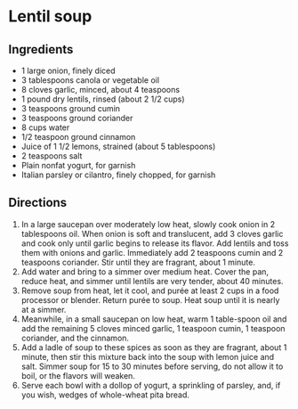 Lentil soup
===========

Ingredients
-----------

- 1 large onion, finely diced
- 3 tablespoons canola or vegetable oil
- 8 cloves garlic, minced, about 4 teaspoons
- 1 pound dry lentils, rinsed (about 2 1/2 cups)
- 3 teaspoons ground cumin
- 3 teaspoons ground coriander
- 8 cups water
- 1/2 teaspoon ground cinnamon
- Juice of 1 1/2 lemons, strained (about 5 tablespoons)
- 2 teaspoons salt
- Plain nonfat yogurt, for garnish
- Italian parsley or cilantro, finely chopped, for garnish

Directions
----------

1. In a large saucepan over moderately low heat, slowly cook onion in 2 tablespoons oil. When onion is soft and translucent, add 3 cloves garlic and cook only until garlic begins to release its flavor. Add lentils and toss them with onions and garlic. Immediately add 2 teaspoons cumin and 2 teaspoons coriander. Stir until they are fragrant, about 1 minute.
2. Add water and bring to a simmer over medium heat. Cover the pan, reduce heat, and simmer until lentils are very tender, about 40 minutes.
3. Remove soup from heat, let it cool, and purée at least 2 cups in a food processor or blender. Return purée to soup. Heat soup until it is nearly at a simmer.
4. Meanwhile, in a small saucepan on low heat, warm 1 table-spoon oil and add the remaining 5 cloves minced garlic, 1 teaspoon cumin, 1 teaspoon coriander, and the cinnamon.
5. Add a ladle of soup to these spices as soon as they are fragrant, about 1 minute, then stir this mixture back into the soup with lemon juice and salt. Simmer soup for 15 to 30 minutes before serving, do not allow it to boil, or the flavors will weaken.
6. Serve each bowl with a dollop of yogurt, a sprinkling of parsley, and, if you wish, wedges of whole-wheat pita bread.
